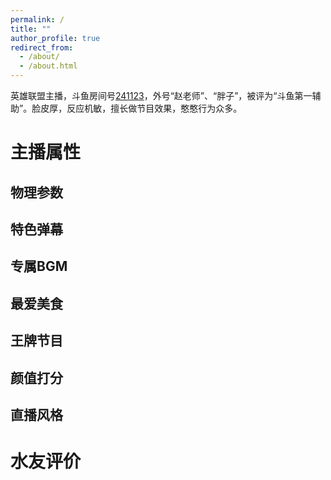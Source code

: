 ```yaml
---
permalink: /
title: ""
author_profile: true
redirect_from: 
  - /about/
  - /about.html
---
```


英雄联盟主播，斗鱼房间号[241123](https://www.douyu.com/241123)，外号“赵老师”、“胖子”，被评为“斗鱼第一辅助”。脸皮厚，反应机敏，擅长做节目效果，憨憨行为众多。


主播属性
======

物理参数
------

特色弹幕
------

专属BGM
------

最爱美食
------

王牌节目
------

颜值打分
------

直播风格
------

水友评价
======
